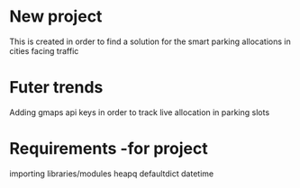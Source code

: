 # New project
This is created in order to find a solution for the smart parking allocations in cities facing traffic
# Futer trends
Adding gmaps api keys in order to track live allocation in parking slots
# Requirements -for project
importing libraries/modules
heapq
defaultdict
datetime
